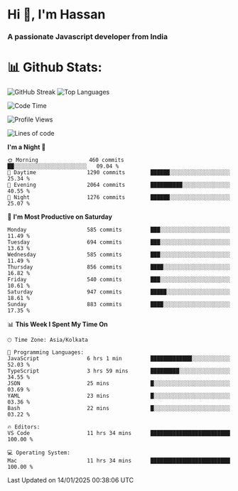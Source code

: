 # Hi 👋, I'm Hassan
### A passionate Javascript developer from India


# 📊 Github Stats:
![GitHub Streak](https://github-readme-streak-stats.herokuapp.com/?user=codeblooded47&theme=dracula&hide_border=false)
![Top Languages](https://github-readme-stats.vercel.app/api/top-langs/?username=codeblooded47&layout=compact&theme=dracula)



<!--START_SECTION:waka-->
![Code Time](http://img.shields.io/badge/Code%20Time-879%20hrs%2044%20mins-blue)

![Profile Views](http://img.shields.io/badge/Profile%20Views-2-blue)

![Lines of code](https://img.shields.io/badge/From%20Hello%20World%20I%27ve%20Written-24.1%20million%20lines%20of%20code-blue)

**I'm a Night 🦉** 

```text
🌞 Morning                460 commits         ██░░░░░░░░░░░░░░░░░░░░░░░   09.04 % 
🌆 Daytime                1290 commits        ██████░░░░░░░░░░░░░░░░░░░   25.34 % 
🌃 Evening                2064 commits        ██████████░░░░░░░░░░░░░░░   40.55 % 
🌙 Night                  1276 commits        ██████░░░░░░░░░░░░░░░░░░░   25.07 % 
```
📅 **I'm Most Productive on Saturday** 

```text
Monday                   585 commits         ███░░░░░░░░░░░░░░░░░░░░░░   11.49 % 
Tuesday                  694 commits         ███░░░░░░░░░░░░░░░░░░░░░░   13.63 % 
Wednesday                585 commits         ███░░░░░░░░░░░░░░░░░░░░░░   11.49 % 
Thursday                 856 commits         ████░░░░░░░░░░░░░░░░░░░░░   16.82 % 
Friday                   540 commits         ███░░░░░░░░░░░░░░░░░░░░░░   10.61 % 
Saturday                 947 commits         █████░░░░░░░░░░░░░░░░░░░░   18.61 % 
Sunday                   883 commits         ████░░░░░░░░░░░░░░░░░░░░░   17.35 % 
```


📊 **This Week I Spent My Time On** 

```text
🕑︎ Time Zone: Asia/Kolkata

💬 Programming Languages: 
JavaScript               6 hrs 1 min         █████████████░░░░░░░░░░░░   52.03 % 
TypeScript               3 hrs 59 mins       █████████░░░░░░░░░░░░░░░░   34.55 % 
JSON                     25 mins             █░░░░░░░░░░░░░░░░░░░░░░░░   03.69 % 
YAML                     23 mins             █░░░░░░░░░░░░░░░░░░░░░░░░   03.36 % 
Bash                     22 mins             █░░░░░░░░░░░░░░░░░░░░░░░░   03.22 % 

🔥 Editors: 
VS Code                  11 hrs 34 mins      █████████████████████████   100.00 % 

💻 Operating System: 
Mac                      11 hrs 34 mins      █████████████████████████   100.00 % 
```


 Last Updated on 14/01/2025 00:38:06 UTC
<!--END_SECTION:waka-->

